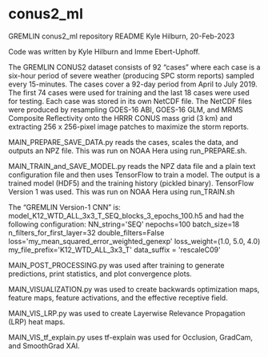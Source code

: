 # conus2_ml

GREMLIN conus2_ml repository README
Kyle Hilburn, 20-Feb-2023

Code was written by Kyle Hilburn and Imme Ebert-Uphoff.

The GREMLIN CONUS2 dataset consists of 92 “cases” where each case is a six-hour period of severe weather (producing SPC storm reports) sampled every 15-minutes. The cases cover a 92-day period from April to July 2019. The first 74 cases were used for training and the last 18 cases were used for testing. Each case was stored in its own NetCDF file. The NetCDF files were produced by resampling GOES-16 ABI, GOES-16 GLM, and MRMS Composite Reflectivity onto the HRRR CONUS mass grid (3 km) and extracting 256 x 256-pixel image patches to maximize the storm reports.

MAIN_PREPARE_SAVE_DATA.py reads the cases, scales the data, and outputs an NPZ file. This was run on NOAA Hera using run_PREPARE.sh.

MAIN_TRAIN_and_SAVE_MODEL.py reads the NPZ data file and a plain text configuration file and then uses TensorFlow to train a model. The output is a trained model (HDF5) and the training history (pickled binary). TensorFlow Version 1 was used. This was run on NOAA Hera using run_TRAIN.sh

The “GREMLIN Version-1 CNN” is:
	model_K12_WTD_ALL_3x3_T_SEQ_blocks_3_epochs_100.h5
and had the following configuration:
	NN_string='SEQ'
	nepochs=100
	batch_size=18
	n_filters_for_first_layer=32
	double_filters=False
	loss='my_mean_squared_error_weighted_genexp'
	loss_weight=(1.0, 5.0, 4.0)
	my_file_prefix='K12_WTD_ALL_3x3_T'
	data_suffix = 'rescaleC09'

MAIN_POST_PROCESSING.py was used after training to generate predictions, print statistics, and plot convergence plots.

MAIN_VISUALIZATION.py was used to create backwards optimization maps, feature maps, feature activations, and the effective receptive field.

MAIN_VIS_LRP.py was used to create Layerwise Relevance Propagation (LRP) heat maps.

MAIN_VIS_tf_explain.py uses tf-explain was used for Occlusion, GradCam, and SmoothGrad XAI.
